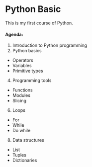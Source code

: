 # Python Basic

This is my first course of Python. 

#### Agenda:
1. Introduction to Python programming
2. Python basics
* Operators
* Variables
* Primitive types
4. Programming tools
* Functions
* Modules
* Slicing
6. Loops
* For
* While
* Do while
8. Data structures
* List
* Tuples
* Dictionaries
